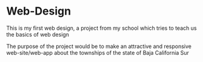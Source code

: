 # Web-Design
This is my first web design, a project from my school which tries to teach us the basics of web design

The purpose of the project would be to make an attractive and responsive web-site/web-app about the townships of the state of Baja California Sur 
